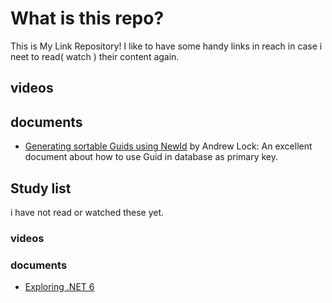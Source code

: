 # What is this repo?
This is My Link Repository! I like to have some handy links in reach in case i neet to read( watch ) their content again.

## videos

## documents
- [Generating sortable Guids using NewId](https://andrewlock.net/generating-sortable-guids-using-newid/) by Andrew Lock: An excellent document about how to use Guid in database as primary key.

## Study list
i have not read or watched these yet.
### videos

### documents
- [Exploring .NET 6](https://andrewlock.net/series/exploring-dotnet-6/)
